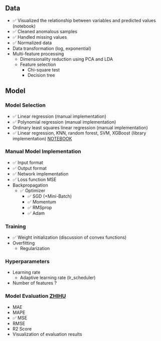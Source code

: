 ## Data
- :white_check_mark: Visualized the relationship between variables and predicted values (notebook)
- :white_check_mark: Cleaned anomalous samples
- :white_check_mark: Handled missing values
- :white_check_mark: Normalized data
- Data transformation (log, exponential)
- Multi-feature processing
  - Dimensionality reduction using PCA and LDA
  - Feature selection
    - Chi-square test
    - Decision tree

## Model
### Model Selection
  - :white_check_mark: Linear regression (manual implementation)
  - :white_check_mark: Polynomial regression (manual implementation)
  - Ordinary least squares linear regression (manual implementation)
  - :white_check_mark: Linear regression, KNN, random forest, SVM, XGBoost (library implementation) [NOTEBOOK](https://www.kaggle.com/code/ananyasingh84/asteroid-exploration-using-machine-learning)

### Manual Model Implementation
  - :white_check_mark: Input format
  - :white_check_mark: Output format
  - :white_check_mark: Network implementation
  - :white_check_mark: Loss function MSE
  - Backpropagation
    - :white_check_mark: Optimizer
      - :white_check_mark: SGD (+Mini-Batch)
      - :white_check_mark: Momentum
      - :white_check_mark: RMSprop
      - :white_check_mark: Adam

### Training
  - :white_check_mark: Weight initialization (discussion of convex functions)
  - Overfitting
    - Regularization

### Hyperparameters
  - Learning rate
    - Adaptive learning rate (lr_scheduler)
  - Number of features ?

### Model Evaluation [ZHIHU](https://zhuanlan.zhihu.com/p/143169742)
  - MAE
  - MAPE
  - :white_check_mark: MSE
  - RMSE
  - R2 Score
  - Visualization of evaluation results
